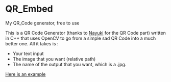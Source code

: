 # QR_Embed
My QR_Code generator, free to use

This is a QR Code Generator (thanks to [ Nayuki](https://www.nayuki.io/page/qr-code-generator-library) for the QR Code part) written in C++ that uses OpenCV to go from a simple sad QR Code into a much better one.
All it takes is : 
- Your text input
- The image that you want (relative path)
- The name of the output that you want, which is a .jpg.

[Here is an example](equi.jpg)

